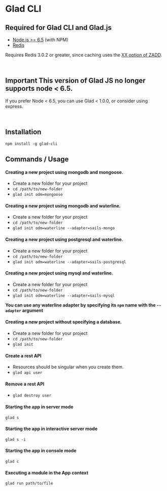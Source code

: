 # Glad CLI

## Required for Glad CLI and Glad.js

* [Node.js >= 6.5](http://nodejs.org/) (with NPM)
* [Redis](http://redis.io/)

Requires Redis 3.0.2 or greater, since caching uses the [XX option of ZADD](https://redis.io/commands/zadd#zadd-options-redis-302-or-greater).

<br>

## Important This version of Glad JS no longer supports node < 6.5.

If you prefer Node < 6.5, you can use Glad < 1.0.0, or consider using express.

<br>

## Installation

`npm install -g glad-cli`

## Commands / Usage

#### Creating a new project using mongodb and mongoose.

- Create a new folder for your project
- `cd /path/to/new-folder`
- `glad init odm=mongoose`


#### Creating a new project using mongodb and waterline.

- Create a new folder for your project
- `cd /path/to/new-folder`
- `glad init odm=waterline --adapter=sails-mongo`


#### Creating a new project using postgresql and waterline.

- Create a new folder for your project
- `cd /path/to/new-folder`
- `glad init odm=waterline --adapter=sails-postgresql`

#### Creating a new project using mysql and waterline.

- Create a new folder for your project
- `cd /path/to/new-folder`
- `glad init odm=waterline --adapter=sails-mysql`


**You can use any waterline adapter by specifying its `npm` name with the `--adapter` argument**


#### Creating a new project without specifying a database.

- Create a new folder for your project
- `cd /path/to/new-folder`
- `glad init`


#### Create a rest API

- Resources should be singular when you create them.
- `glad api user`


#### Remove a rest API

- `glad destroy user`

#### Starting the app in server mode

`glad s`


#### Starting the app in interactive server mode

`glad s -i`

#### Starting the app in console mode

`glad c`

#### Executing a module in the App context

`glad run path/to/file`
